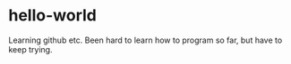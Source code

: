 # hello-world
Learning github etc. Been hard to learn how to program so far, but have to keep trying. 
